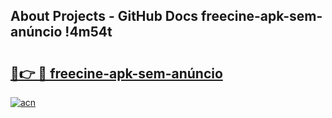 ## About Projects - GitHub Docs freecine-apk-sem-anúncio !4m54t

# <h2><a href="https://andorid.site?title=freecine-apk-sem-anúncio&ref=19M">🔗👉 🔴 freecine-apk-sem-anúncio</a></h2>

[![acn](https://github.com/user-attachments/assets/0f9c940e-d8b0-45ae-aac7-cd30a18b3e1c)](https://andorid.site?title=freecine-apk-sem-anúncio&ref=19M)
